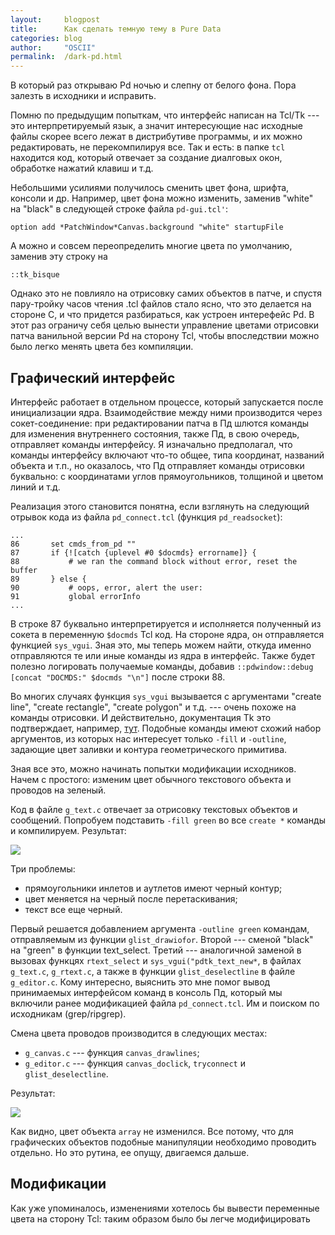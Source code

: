 ```yaml
---
layout:     blogpost
title:      Как сделать темную тему в Pure Data
categories: blog
author:     "OSCII"
permalink:  /dark-pd.html
---
```


В который раз открываю Pd ночью и слепну от белого фона. Пора залезть в
исходники и исправить.

Помню по предыдущим попыткам, что интерфейс написан на Tcl/Tk --- это
интерпретируемый язык, а значит интересующие нас исходные файлы скорее всего
лежат в дистрибутиве программы, и их можно редактировать, не перекомпилируя все.
Так и есть: в папке `tcl` находится код, который отвечает за создание диалговых
окон, обработке нажатий клавиш и т.д.

Небольшими усилиями получилось сменить цвет фона, шрифта, консоли и др.
Например, цвет фона можно изменить, заменив "white" на "black" в следующей
строке файла `pd-gui.tcl'`:

```
option add *PatchWindow*Canvas.background "white" startupFile
```

А можно и совсем переопределить многие цвета по умолчанию, заменив эту строку на

```
::tk_bisque
```

Однако это не повлияло на отрисовку самих объектов в патче, и спустя пару-тройку
часов чтения .tcl файлов стало ясно, что это делается на стороне C, и что
придется разбираться, как устроен интерефейс Pd. В этот раз ограничу себя целью
вынести управление цветами отрисовки патча ванильной версии Pd на сторону Tcl,
чтобы впоследствии можно было легко менять цвета без компиляции.

## Графический интерфейс

Интерфейс работает в отдельном процессе, который запускается после инициализации
ядра. Взаимодействие между ними производится через сокет-соединение: при
редактировании патча в Пд шлются команды для изменения внутреннего состояния,
также Пд, в свою очередь, отправляет команды интерфейсу. Я изначально
предполагал, что команды интерфейсу включают что-то общее, типа координат,
названий объекта и т.п., но оказалось, что Пд отправляет команды отрисовки
буквально: с координатами углов прямоугольников, толщиной и цветом линий и т.д.

Реализация этого становится понятна, если взглянуть на следующий отрывок кода из
файла `pd_connect.tcl` (функция `pd_readsocket`):

```
...
86       set cmds_from_pd ""
87       if {![catch {uplevel #0 $docmds} errorname]} {
88           # we ran the command block without error, reset the buffer
89       } else {
90           # oops, error, alert the user:
91           global errorInfo
...
```

В строке 87 буквально интерпретируется и исполняется полученный из сокета в
переменную `$docmds` Tcl код. На стороне ядра, он отправляется функцией
`sys_vgui`. Зная это, мы теперь можем найти, откуда именно отправляются те или
иные команды из ядра в интерфейс. Также будет полезно логировать получаемые
команды, добавив `::pdwindow::debug [concat "DOCMDS:" $docmds "\n"]` после
строки 88.

Во многих случаях функция `sys_vgui` вызывается с аргументами "create line",
"create rectangle", "create polygon" и т.д. --- очень похоже на команды
отрисовки. И действительно, документация Tk это подтверждает, например,
[тут](https://www.tcl.tk/man/tcl8.4/TkCmd/canvas.htm#M139). Подобные команды
имеют схожий набор аргументов, из которых нас интересует только `-fill` и
`-outline`, задающие цвет заливки и контура геометрического примитива.

Зная все это, можно начинать попытки модификации исходников. Начем с простого:
изменим цвет обычного текстового объекта и проводов на зеленый.

Код в файле `g_text.c` отвечает за отрисовку текстовых объектов и сообщений.
Попробуем подставить `-fill green` во все `create *` команды и компилируем.
Результат:

![](/img/dark_pd/01.png)

Три проблемы:

- прямоугольники инлетов и аутлетов имеют черный контур;
- цвет меняется на черный после перетаскивания;
- текст все еще черный.

Первый решается добавлением аргумента `-outline green` командам, отправляемым из
функции `glist_drawiofor`. Второй --- сменой "black" на "green" в функции
text_select. Третий --- аналогичной заменой в вызовах функцях `rtext_select` и
`sys_vgui("pdtk_text_new*`, в файлах `g_text.c`, `g_rtext.c`, а также в функции
`glist_deselectline` в файле `g_editor.c`. Кому интересно, выяснить это мне
помог вывод принимаемых интерфейсом команд в консоль Пд, который мы включили
ранее модификацией файла `pd_connect.tcl`. Им и поиском по исходникам
(grep/ripgrep).

Смена цвета проводов производится в следующих местах:

- `g_canvas.c` --- функция `canvas_drawlines`;
- `g_editor.c` --- функция `canvas_doclick`, `tryconnect` и
  `glist_deselectline`.

Результат:

![](/img/dark_pd/02.png)

Как видно, цвет объекта `array` не изменился. Все потому, что для графических
объектов подобные манипуляции необходимо проводить отдельно. Но это рутина, ее
опущу, двигаемся дальше.

## Модификации

Как уже упоминалось, изменениями хотелось бы вывести переменные цвета на сторону
Tcl: таким образом было бы легче модифицировать

